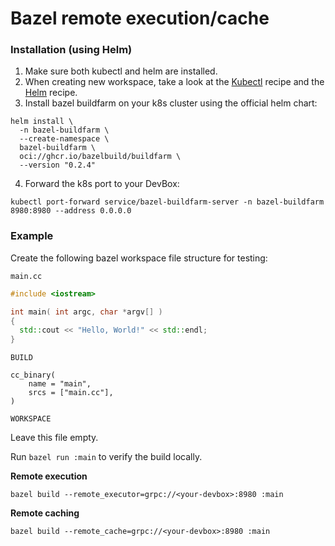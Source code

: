 # Bazel remote execution/cache

### Installation (using Helm)

1. Make sure both kubectl and helm are installed.
2. When creating new workspace, take a look at the [Kubectl](../references/starter-templates/infra/kubectl.md) recipe and the [Helm](../references/starter-templates/infra/helm.md) recipe.
3. Install bazel buildfarm on your k8s cluster using the official helm chart:

```
helm install \
  -n bazel-buildfarm \
  --create-namespace \
  bazel-buildfarm \
  oci://ghcr.io/bazelbuild/buildfarm \
  --version "0.2.4"
```

4. Forward the k8s port to your DevBox:

```
kubectl port-forward service/bazel-buildfarm-server -n bazel-buildfarm 8980:8980 --address 0.0.0.0
```

### Example

Create the following bazel workspace file structure for testing:

`main.cc`

```cpp
#include <iostream>

int main( int argc, char *argv[] )
{
  std::cout << "Hello, World!" << std::endl;
}
```

`BUILD`

```starlark
cc_binary(
    name = "main",
    srcs = ["main.cc"],
)
```

`WORKSPACE`

Leave this file empty.

Run `bazel run :main` to verify the build locally.

**Remote execution**

```
bazel build --remote_executor=grpc://<your-devbox>:8980 :main
```

**Remote caching**

```
bazel build --remote_cache=grpc://<your-devbox>:8980 :main
```
